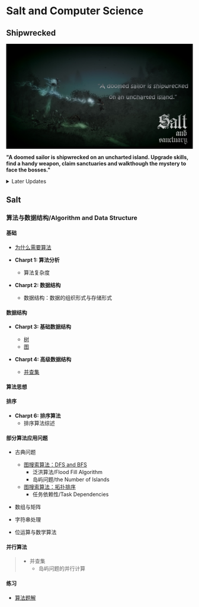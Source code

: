 # Salt and Computer Science

## Shipwrecked

<img src="https://github.com/TBD2021/Salt-and-Computer-Science/blob/main/Algorithms/img/SaltAndSanctuary1.png" width=800px align=center>

**"A doomed sailor is shipwrecked on an uncharted island. Upgrade skills, find a handy weapon, claim sanctuaries and walkthough the mystery to face the bosses."**

<details>
<summary> Later Updates </summary>
- 同步目录 
- 循环不变式的正确性，～～～ 数学归纳法
</details>

## Salt

### 算法与数据结构/Algorithm and Data Structure

#### 基础
  - [为什么需要算法](Algorithms/OverView/为什么需要算法.md)
- **Charpt 1: 算法分析**

  - 算法复杂度

- **Charpt 2: 数据结构**
  - 数据结构：数据的组织形式与存储形式

#### 数据结构

- **Charpt 3: 基础数据结构**
  - [树](Algorithms/数据结构/Tree.md)
  - [图](Algorithms/数据结构/Graph.md)
    
- **Charpt 4: 高级数据结构**
  - [并查集](Algorithms/数据结构/DisjointSet.md)
 
#### 算法思想
#### 排序
- **Charpt 6: 排序算法**
  - 排序算法综述
#### 部分算法应用问题

- 古典问题
  - [图搜索算法：DFS and BFS](Algorithms/InClassicProblems/图搜索算法：DFS&BFS.md)
    - 泛洪算法/Flood Fill Algorithm
    - 岛屿问题/the Number of Islands
  - [图搜索算法：拓扑排序](Algorithms/InClassicProblems/图搜索算法：拓扑排序.md)
    - 任务依赖性/Task Dependencies

- 数组与矩阵
- 字符串处理
- 位运算与数学算法


#### 并行算法
>  - 并查集
>    - 岛屿问题的并行计算 

#### 练习

- [算法题解](Algorithms/算法题解.md)


